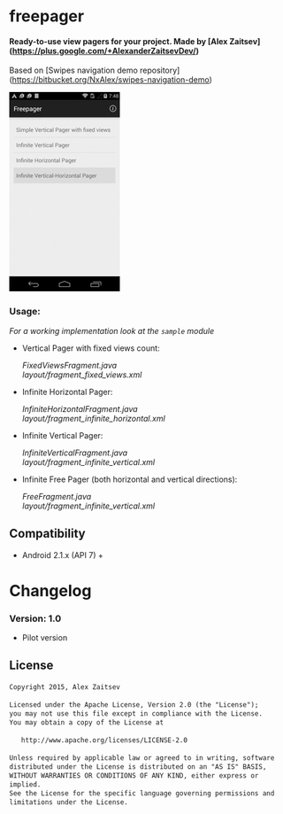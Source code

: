 # freepager

#### Ready-to-use view pagers for your project. Made by [Alex Zaitsev] (https://plus.google.com/+AlexanderZaitsevDev/)

Based on [Swipes navigation demo repository] (https://bitbucket.org/NxAlex/swipes-navigation-demo)

![Preview](04.gif)

### Usage:

*For a working implementation look at the ```sample``` module*

* Vertical Pager with fixed views count:

    *FixedViewsFragment.java*  
    *layout/fragment_fixed_views.xml*

* Infinite Horizontal Pager:

    *InfiniteHorizontalFragment.java*  
    *layout/fragment_infinite_horizontal.xml*

* Infinite Vertical Pager:

    *InfiniteVerticalFragment.java*  
    *layout/fragment_infinite_vertical.xml*

* Infinite Free Pager (both horizontal and vertical directions):

    *FreeFragment.java*  
    *layout/fragment_infinite_vertical.xml*

## Compatibility

  * Android 2.1.x (API 7) +

# Changelog

### Version: 1.0

  * Pilot version

## License

    Copyright 2015, Alex Zaitsev

    Licensed under the Apache License, Version 2.0 (the "License");
    you may not use this file except in compliance with the License.
    You may obtain a copy of the License at

       http://www.apache.org/licenses/LICENSE-2.0

    Unless required by applicable law or agreed to in writing, software
    distributed under the License is distributed on an "AS IS" BASIS,
    WITHOUT WARRANTIES OR CONDITIONS OF ANY KIND, either express or implied.
    See the License for the specific language governing permissions and
    limitations under the License.
